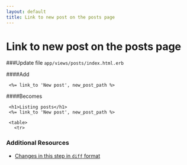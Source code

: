 ```yaml
---
layout: default
title: Link to new post on the posts page
---
```


<h1 id="main">Link to new post on the posts page</h1>

###Update file `app/views/posts/index.html.erb`

####Add
```
 <%= link_to 'New post', new_post_path %>
```


####Becomes
```
 <h1>Listing posts</h1>
 <%= link_to 'New post', new_post_path %>
 
 <table>
   <tr>

```



### Additional Resources

* [Changes in this step in `diff` format](https://github.com/software-academy/rails_getting_started_bdd/commit/cee39273c0a3b7654f76ea51b7167415f64a1294)

